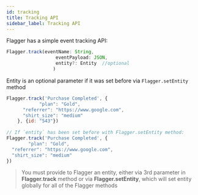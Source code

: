 ```yaml
---
id: tracking
title: Tracking API
sidebar_label: Tracking API
---
```


Flagger has a simple event tracking API:

<!--DOCUSAURUS_CODE_TABS-->
<!--Javascript-->

```javascript
Flagger.track(eventName: String,
                  eventPayload: JSON, 
                  entity?: Entity  //optional
                 )
```
<!--END_DOCUSAURUS_CODE_TABS-->

Entity is an optional parameter if it was set before via `Flagger.setEntity` method

<!--DOCUSAURUS_CODE_TABS-->
<!--Javascript-->
```js
Flagger.track('Purchase Completed', {
            "plan": "Gold",
      "referrer": "https://www.google.com",
      "shirt_size": "medium"
    }, {id: "543"})
    
// If `entity` has been set before with Flagger.setEntity method:
Flagger.track('Purchase Completed', {
        "plan": "Gold",
  "referrer": "https://www.google.com",
  "shirt_size": "medium"
})
```
<!--END_DOCUSAURUS_CODE_TABS-->



>You must provide to Flagger an entity, either via 3rd parameter in __Flagger.track__ method or via __Flagger.setEntity__, which will set 
>entity globally for all of the Flagger methods 
